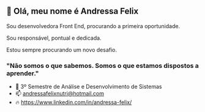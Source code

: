 ## 👋 Olá, meu nome é Andressa Felix

Sou desenvolvedora Front End, procurando a primeira oportunidade.

Sou responsável, pontual e dedicada.

Estou sempre procurando um novo desafio. 


### "Não somos o que sabemos. Somos o que estamos dispostos a aprender."

- 🌱 3º Semestre de Análise e Desenvolvimento de Sistemas
-  📫 andressafelixnutri@hotmail.com
- 🔥 https://www.linkedin.com/in/andressa-felix/


